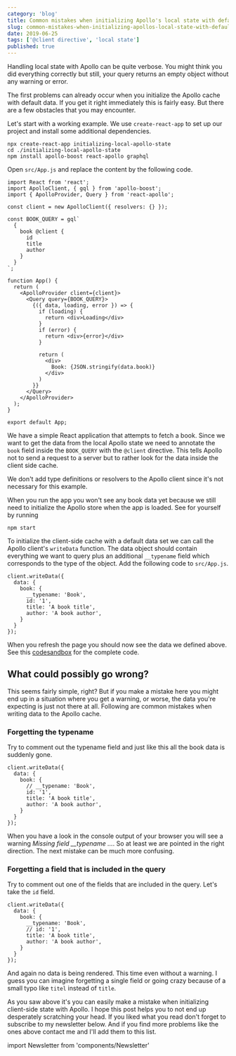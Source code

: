 ```yaml
---
category: 'blog'
title: Common mistakes when initializing Apollo's local state with default data
slug: common-mistakes-when-initializing-apollos-local-state-with-default-data
date: 2019-06-25
tags: ['@client directive', 'local state']
published: true
---
```


Handling local state with Apollo can be quite verbose. You might think you did everything correctly but still, your query returns an empty object without any warning or error.

The first problems can already occur when you initialize the Apollo cache with default data. If you get it right immediately this is fairly easy. But there are a few obstacles that you may encounter.

Let's start with a working example. We use `create-react-app` to set up our project and install some additional dependencies.

    npx create-react-app initializing-local-apollo-state
    cd ./initializing-local-apollo-state
    npm install apollo-boost react-apollo graphql

Open `src/App.js` and replace the content by the following code.

    import React from 'react';
    import ApolloClient, { gql } from 'apollo-boost';
    import { ApolloProvider, Query } from 'react-apollo';

    const client = new ApolloClient({ resolvers: {} });

    const BOOK_QUERY = gql`
      {
        book @client {
          id
          title
          author
        }
      }
    `;

    function App() {
      return (
        <ApolloProvider client={client}>
          <Query query={BOOK_QUERY}>
            {({ data, loading, error }) => {
              if (loading) {
                return <div>Loading</div>
              }
              if (error) {
                return <div>{error}</div>
              }

              return (
                <div>
                  Book: {JSON.stringify(data.book)}
                </div>
              )
            }}
          </Query>
        </ApolloProvider>
      );
    }

    export default App;

We have a simple React application that attempts to fetch a book. Since we want to get the data from the local Apollo state we need to annotate the `book` field inside the `BOOK_QUERY` with the `@client` directive. This tells Apollo not to send a request to a server but to rather look for the data inside the client side cache.

We don't add type definitions or resolvers to the Apollo client since it's not necessary for this example.

When you run the app you won't see any book data yet because we still need to initialize the Apollo store when the app is loaded. See for yourself by running

    npm start

To initialize the client-side cache with a default data set we can call the Apollo client's `writeData` function. The data object should contain everything we want to query plus an additional `__typename` field which corresponds to the type of the object. Add the following code to `src/App.js`.

    client.writeData({
      data: {
        book: {
          __typename: 'Book',
          id: '1',
          title: 'A book title',
          author: 'A book author',
        }
      }
    });

When you refresh the page you should now see the data we defined above. See this [codesandbox](https://codesandbox.io/embed/bold-galileo-kb53u) for the complete code.

## What could possibly go wrong?

This seems fairly simple, right? But if you make a mistake here you might end up in a situation where you get a warning, or worse, the data you're expecting is just not there at all. Following are common mistakes when writing data to the Apollo cache.

### Forgetting the typename

Try to comment out the typename field and just like this all the book data is suddenly gone.

    client.writeData({
      data: {
        book: {
          // __typename: 'Book',
          id: '1',
          title: 'A book title',
          author: 'A book author',
        }
      }
    });

When you have a look in the console output of your browser you will see a warning _Missing field \_\_typename ..._. So at least we are pointed in the right direction. The next mistake can be much more confusing.

### Forgetting a field that is included in the query

Try to comment out one of the fields that are included in the query. Let's take the `id` field.

    client.writeData({
      data: {
        book: {
          __typename: 'Book',
          // id: '1',
          title: 'A book title',
          author: 'A book author',
        }
      }
    });

And again no data is being rendered. This time even without a warning. I guess you can imagine forgetting a single field or going crazy because of a small typo like `titel` instead of `title`.

As you saw above it's you can easily make a mistake when initializing client-side state with Apollo. I hope this post helps you to not end up desperately scratching your head. If you liked what you read don't forget to subscribe to my newsletter below. And if you find more problems like the ones above contact me and I'll add them to this list.

import Newsletter from 'components/Newsletter'

<Newsletter formId="ZBGZ4J"/>
